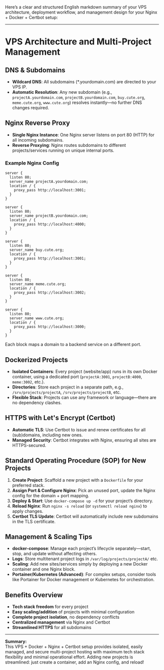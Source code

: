 ﻿Here’s a clear and structured English markdown summary of your VPS architecture, deployment workflow, and management design for your Nginx + Docker + Certbot setup:

---

# VPS Architecture and Multi-Project Management

## DNS & Subdomains

- **Wildcard DNS**: All subdomains (*.yourdomain.com) are directed to your VPS IP.
- **Automatic Resolution**: Any new subdomain (e.g., `projectA.yourdomain.com`, `projectB.yourdomain.com`, `buy.cute.org`, `meme.cute.org`, `www.cute.org`) resolves instantly—no further DNS changes required.

## Nginx Reverse Proxy

- **Single Nginx Instance**: One Nginx server listens on port 80 (HTTP) for all incoming subdomains.
- **Reverse Proxying**: Nginx routes subdomains to different projects/services running on unique internal ports.

### Example Nginx Config
```nginx
server {
  listen 80;
  server_name projectA.yourdomain.com;
  location / {
    proxy_pass http://localhost:3001;
  }
}

server {
  listen 80;
  server_name projectB.yourdomain.com;
  location / {
    proxy_pass http://localhost:4000;
  }
}

server {
  listen 80;
  server_name buy.cute.org;
  location / {
    proxy_pass http://localhost:3001;
  }
}

server {
  listen 80;
  server_name meme.cute.org;
  location / {
    proxy_pass http://localhost:3002;
  }
}

server {
  listen 80;
  server_name www.cute.org;
  location / {
    proxy_pass http://localhost:3000;
  }
}
```

Each block maps a domain to a backend service on a different port.

## Dockerized Projects

- **Isolated Containers**: Every project (website/app) runs in its own Docker container, using a dedicated port (`projectA:3001`, `projectB:4000`, `meme:3002`, etc.).
- **Directories**: Store each project in a separate path, e.g., `/srv/projects/projectA`, `/srv/projects/projectB`, etc.
- **Flexible Stack**: Projects can use any framework or language—there are no dependency clashes.

## HTTPS with Let's Encrypt (Certbot)

- **Automatic TLS**: Use Certbot to issue and renew certificates for all (sub)domains, including new ones.
- **Managed Security**: Certbot integrates with Nginx, ensuring all sites are HTTPS-secured.

## Standard Operating Procedure (SOP) for New Projects

1. **Create Project**: Scaffold a new project with a `Dockerfile` for your preferred stack.
2. **Assign Port & Configure Nginx**: Pick an unused port, update the Nginx config for the domain + port mapping.
3. **Deploy & Start**: Use `docker-compose up -d` for your project’s directory.
4. **Reload Nginx**: Run `nginx -s reload` (or `systemctl reload nginx`) to apply changes.
5. **Certbot TLS Update**: Certbot will automatically include new subdomains in the TLS certificate.

## Management & Scaling Tips

- **docker-compose**: Manage each project’s lifecycle separately—start, stop, and update without affecting others.
- **Logs**: Store multitenant project logs in `/var/log/projects/projectA/` etc.
- **Scaling**: Add new sites/services simply by deploying a new Docker container and one Nginx block.
- **Portainer/Kubernetes (Advanced)**: For complex setups, consider tools like Portainer for Docker management or Kubernetes for orchestration.

## Benefits Overview

- **Tech stack freedom** for every project
- **Easy scaling/addition** of projects with minimal configuration
- **Complete project isolation**, no dependency conflicts
- **Centralized management** via Nginx and Certbot
- **Streamlined HTTPS** for all subdomains


---

**Summary:**  
This VPS + Docker + Nginx + Certbot setup provides isolated, easily managed, and secure multi-project hosting with maximum tech stack flexibility and minimal operational effort. Adding new projects is streamlined: just create a container, add an Nginx config, and reload!